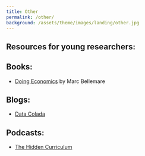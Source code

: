 ```yaml
---
title: Other
permalink: /other/
background: /assets/theme/images/landing/other.jpg
---
```


## Resources for young researchers:

## Books:
- [Doing Economics](https://marcfbellemare.com/wordpress/research/doing-economics) by Marc Bellemare 

## Blogs:
- [Data Colada](https://datacolada.org)

## Podcasts:
- [The Hidden Curriculum](https://podcasters.spotify.com/pod/show/hidden-curriculum)

